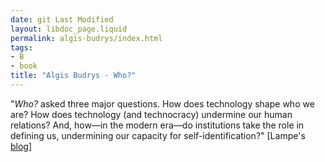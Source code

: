 ```yaml
---
date: git Last Modified
layout: libdoc_page.liquid
permalink: algis-budrys/index.html
tags:
- B
- book
title: "Algis Budrys - Who?"
---
```


"_Who?_ asked three major questions. How does  technology shape who we are? How does technology (and technocracy) undermine our  human relations? And, how—in the modern era—do institutions take the role in  defining us, undermining our capacity for self-identification?" [Lampe's <a href="http://tashqueedagg.wordpress.com/2013/02/02/algis-budrys-who-1958/"> blog</a>]